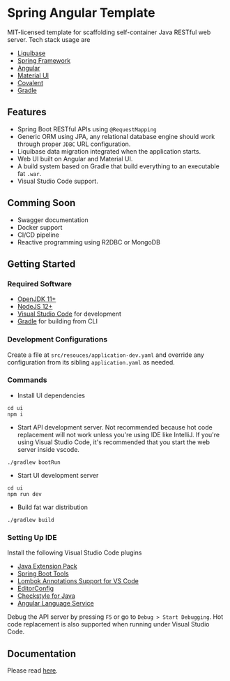 # Spring Angular Template
MIT-licensed template for scaffolding self-container Java RESTful web server. Tech stack usage are
  - [Liquibase](https://www.liquibase.org)
  - [Spring Framework](https://spring.io)
  - [Angular](https://angular.io)
  - [Material UI](https://material.angular.io)
  - [Covalent](https://teradata.github.io/covalent)
  - [Gradle](https://gradle.org)

## Features
  - Spring Boot RESTful APIs using `@RequestMapping`
  - Generic ORM using JPA, any relational database engine should work through proper `JDBC` URL configuration.
  - Liquibase data migration integrated when the application starts.
  - Web UI built on Angular and Material UI.
  - A build system based on Gradle that build everything to an executable fat `.war`.
  - Visual Studio Code support.

## Comming Soon
  - Swagger documentation
  - Docker support
  - CI/CD pipeline
  - Reactive programming using R2DBC or MongoDB

## Getting Started
### Required Software
  - [OpenJDK 11+](https://adoptopenjdk.net)
  - [NodeJS 12+](https://nodejs.org)
  - [Visual Studio Code](https://code.visualstudio.com) for development
  - [Gradle](https://gradle.org) for building from CLI

### Development Configurations
Create a file at `src/resouces/application-dev.yaml` and override any configuration from its sibling `application.yaml` as needed.

### Commands
  - Install UI dependencies
```shell
cd ui
npm i
```
  - Start API development server. Not recommended because hot code replacement will not work unless you're using IDE like IntelliJ. If you're using Visual Studio Code, it's recommended that you start the web server inside vscode.
```shell
./gradlew bootRun
```
  - Start UI development server
```shell
cd ui
npm run dev
```
  - Build fat war distribution
```shell
./gradlew build
```

### Setting Up IDE
Install the following Visual Studio Code plugins
  - [Java Extension Pack](https://marketplace.visualstudio.com/items?itemName=vscjava.vscode-java-pack)
  - [Spring Boot Tools](https://marketplace.visualstudio.com/items?itemName=Pivotal.vscode-spring-boot)
  - [Lombok Annotations Support for VS Code](https://marketplace.visualstudio.com/items?itemName=GabrielBB.vscode-lombok)
  - [EditorConfig](https://marketplace.visualstudio.com/items?itemName=EditorConfig.EditorConfig)
  - [Checkstyle for Java](https://marketplace.visualstudio.com/items?itemName=shengchen.vscode-checkstyle)
  - [Angular Language Service](https://marketplace.visualstudio.com/items?itemName=Angular.ng-template)

Debug the API server by pressing `F5` or go to `Debug > Start Debugging`. Hot code replacement is also supported when running under Visual Studio Code.

## Documentation
Please read [here](/docs).
